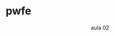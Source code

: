 # pwfe

<div align="center">
  aula 02
  <a href="https://gabfernandes8.github.io/pwfe/aula-02/">
  </a>
</div>
